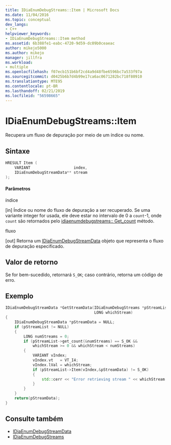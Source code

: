 ```yaml
---
title: IDiaEnumDebugStreams::Item | Microsoft Docs
ms.date: 11/04/2016
ms.topic: conceptual
dev_langs:
- C++
helpviewer_keywords:
- IDiaEnumDebugStreams::Item method
ms.assetid: 6b388fe1-eabc-4720-9d59-dc09b0ceaeac
author: mikejo5000
ms.author: mikejo
manager: jillfra
ms.workload:
- multiple
ms.openlocfilehash: f07ecb151b6bf2cd4a9d48fbe6596bc7a533f97a
ms.sourcegitcommit: d0425b6b7d4b99e17ca6ac0671282bc718f80910
ms.translationtype: MTE95
ms.contentlocale: pt-BR
ms.lasthandoff: 02/21/2019
ms.locfileid: "56598665"
---
```

# <a name="idiaenumdebugstreamsitem"></a>IDiaEnumDebugStreams::Item
Recupera um fluxo de depuração por meio de um índice ou nome.

## <a name="syntax"></a>Sintaxe

```C++
HRESULT Item (
    VARIANT                   index,
    IDiaEnumDebugStreamData** stream
);
```

#### <a name="parameters"></a>Parâmetros
índice

[in] Índice ou nome do fluxo de depuração a ser recuperado. Se uma variante integer for usada, ele deve estar no intervalo de 0 a `count`-1, onde `count` são retornados pelo [idiaenumdebugstreams:: Get_count](../../debugger/debug-interface-access/idiaenumdebugstreams-get-count.md) método.

fluxo

[out] Retorna um [IDiaEnumDebugStreamData](../../debugger/debug-interface-access/idiaenumdebugstreamdata.md) objeto que representa o fluxo de depuração especificado.

## <a name="return-value"></a>Valor de retorno
Se for bem-sucedido, retornará `S_OK`; caso contrário, retorna um código de erro.

## <a name="example"></a>Exemplo

```C++
IDiaEnumDebugStreamData *GetStreamData(IDiaEnumDebugStreams *pStreamList,
                                       LONG whichStream)
{
    IDiaEnumDebugStreamData *pStreamData = NULL;
    if (pStreamList != NULL)
    {
        LONG numStreams = 0;
        if (pStreamList->get_count(&numStreams) == S_OK &&
            whichStream >= 0 && whichStream < numStreams)
        {
            VARIANT vIndex;
            vIndex.vt   = VT_I4;
            vIndex.lVal = whichStream;
            if (pStreamList->Item(vIndex,&pStreamData) != S_OK)
            {
                std::cerr << "Error retrieving stream " << whichStream << std::endl;
            }
        }
    }
    return(pStreamData);
}
```

## <a name="see-also"></a>Consulte também
- [IDiaEnumDebugStreamData](../../debugger/debug-interface-access/idiaenumdebugstreamdata.md)
- [IDiaEnumDebugStreams](../../debugger/debug-interface-access/idiaenumdebugstreams.md)
